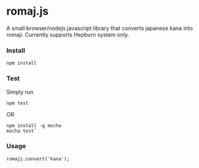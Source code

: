romaj.js
=============
A small browser/nodejs javascript library that converts japanese kana into romaji.  Currently supports Hepburn system only.


### Install

    npm install


### Test

Simply run

    npm test

OR

    npm install -g mocha
    mocha test`


### Usage

    romaji.convert('kana');